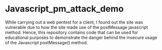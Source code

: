 # Javascript_pm_attack_demo
While carrying out a web pentest for a client, I found out the site was vulnerable due to how the site made use of the postMessage javascript method. Hence, this repository contains code that can be used for educational purposes to demonstrate the danger behind the insecure usage of the Javascript postMessage() method. 
